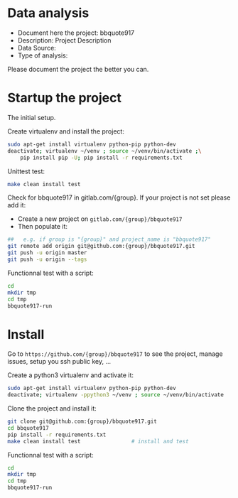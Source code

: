 # Data analysis
- Document here the project: bbquote917
- Description: Project Description
- Data Source:
- Type of analysis:

Please document the project the better you can.

# Startup the project

The initial setup.

Create virtualenv and install the project:
```bash
sudo apt-get install virtualenv python-pip python-dev
deactivate; virtualenv ~/venv ; source ~/venv/bin/activate ;\
    pip install pip -U; pip install -r requirements.txt
```

Unittest test:
```bash
make clean install test
```

Check for bbquote917 in gitlab.com/{group}.
If your project is not set please add it:

- Create a new project on `gitlab.com/{group}/bbquote917`
- Then populate it:

```bash
##   e.g. if group is "{group}" and project_name is "bbquote917"
git remote add origin git@github.com:{group}/bbquote917.git
git push -u origin master
git push -u origin --tags
```

Functionnal test with a script:

```bash
cd
mkdir tmp
cd tmp
bbquote917-run
```

# Install

Go to `https://github.com/{group}/bbquote917` to see the project, manage issues,
setup you ssh public key, ...

Create a python3 virtualenv and activate it:

```bash
sudo apt-get install virtualenv python-pip python-dev
deactivate; virtualenv -ppython3 ~/venv ; source ~/venv/bin/activate
```

Clone the project and install it:

```bash
git clone git@github.com:{group}/bbquote917.git
cd bbquote917
pip install -r requirements.txt
make clean install test                # install and test
```
Functionnal test with a script:

```bash
cd
mkdir tmp
cd tmp
bbquote917-run
```
